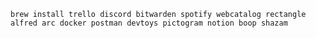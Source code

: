 `brew install trello discord bitwarden spotify webcatalog rectangle alfred arc docker postman devtoys pictogram notion boop shazam`